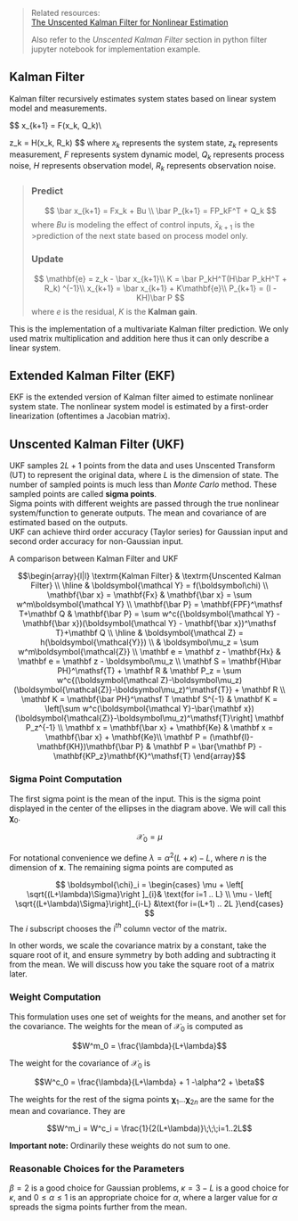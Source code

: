 >Related resources: \
>[The Unscented Kalman Filter for Nonlinear Estimation](../Library/unscented.pdf)
>
>Also refer to the *Unscented Kalman Filter* section in python filter jupyter notebook for implementation example.


## Kalman Filter
Kalman filter recursively estimates system states based on linear system model and measurements.

$$
x_{k+1} = F(x_k, Q_k)\\

z_k = H(x_k, R_k)
$$
where $x_k$ represents the system state, $z_k$ represents measurement, $F$ represents system dynamic model, $Q_k$ represents process noise,
 $H$ represents observation model, $R_k$ represents observation noise.

 >### Predict
 >$$
 >\bar x_{k+1} = Fx_k + Bu \\
 >\bar P_{k+1} = FP_kF^T + Q_k
 >$$
 >where $Bu$ is modeling the effect of control inputs, $\bar x_{k+1}$ is the >prediction of the next state based on process model only.
>
 >### Update
 >$$
 >\mathbf{e} = z_k - \bar x_{k+1}\\
 >K = \bar P_kH^T(H\bar P_kH^T + R_k) ^{-1}\\
 >x_{k+1} = \bar x_{k+1} + K\mathbf{e}\\
 >P_{k+1} = (I - KH)\bar P
 >$$
 >where $e$ is the residual, $K$ is the **Kalman gain**.  
 
 This is the implementation of a multivariate Kalman filter prediction. We only used matrix multiplication and addition here thus it can only describe a linear system.

## Extended Kalman Filter (EKF)

EKF is the extended version of Kalman filter aimed to estimate nonlinear system state. The nonlinear system model is estimated by a first-order linearization (oftentimes a Jacobian matrix).



## Unscented Kalman Filter (UKF)
UKF samples $2L+1$ points from the data and uses Unscented Transform (UT) to represent the original data, where $L$ is the dimension of state.
The number of sampled points is much less than *Monte Carlo* method. These sampled points are called **sigma points**.  
Sigma points with different weights are passed through the true nonlinear system/function to generate outputs. The mean and covariance of are estimated based on the outputs.  
UKF can achieve third order accuracy (Taylor series) for Gaussian input and second order accuracy for non-Gaussian input.  

A comparison between Kalman Filter and UKF

$$\begin{array}{l|l}
\textrm{Kalman Filter} & \textrm{Unscented Kalman Filter} \\
\hline 
& \boldsymbol{\mathcal Y} = f(\boldsymbol\chi) \\
\mathbf{\bar x} = \mathbf{Fx} & 
\mathbf{\bar x} = \sum w^m\boldsymbol{\mathcal Y}  \\
\mathbf{\bar P} = \mathbf{FPF}^\mathsf T+\mathbf Q  & 
\mathbf{\bar P} = \sum w^c({\boldsymbol{\mathcal Y} - \mathbf{\bar x})(\boldsymbol{\mathcal Y} - \mathbf{\bar x})^\mathsf T}+\mathbf Q \\
\hline 
& \boldsymbol{\mathcal Z} =  h(\boldsymbol{\mathcal{Y}}) \\
& \boldsymbol\mu_z = \sum w^m\boldsymbol{\mathcal{Z}} \\
\mathbf e = \mathbf z - \mathbf{Hx} &
\mathbf e = \mathbf z - \boldsymbol\mu_z \\
\mathbf S = \mathbf{H\bar PH}^\mathsf{T} + \mathbf R & 
\mathbf P_z = \sum w^c{(\boldsymbol{\mathcal Z}-\boldsymbol\mu_z)(\boldsymbol{\mathcal{Z}}-\boldsymbol\mu_z)^\mathsf{T}} + \mathbf R \\ 
\mathbf K = \mathbf{\bar PH}^\mathsf T \mathbf S^{-1} &
\mathbf K = \left[\sum w^c(\boldsymbol{\mathcal Y}-\bar{\mathbf x})(\boldsymbol{\mathcal{Z}}-\boldsymbol\mu_z)^\mathsf{T}\right] \mathbf P_z^{-1} \\
\mathbf x = \mathbf{\bar x} + \mathbf{Ke} & \mathbf x = \mathbf{\bar x} + \mathbf{Ke}\\
\mathbf P = (\mathbf{I}-\mathbf{KH})\mathbf{\bar P} & \mathbf P = \bar{\mathbf P} - \mathbf{KP_z}\mathbf{K}^\mathsf{T}
\end{array}$$


### Sigma Point Computation

The first sigma point is the mean of the input. This is the sigma point displayed in the center of the ellipses in the diagram above. We will call this $\boldsymbol{\chi}_0$.

$$ \mathcal{X}_0 = \mu$$

For notational convenience we define $\lambda = \alpha^2(L+\kappa)-L$, where $n$ is the dimension of $\mathbf x$. The remaining sigma points are computed as

$$ 
\boldsymbol{\chi}_i = \begin{cases}
\mu + \left[ \sqrt{(L+\lambda)\Sigma}\right ]_{i}& \text{for i=1 .. L} \\
\mu - \left[ \sqrt{(L+\lambda)\Sigma}\right]_{i-L} &\text{for i=(L+1) .. 2L }\end{cases}
$$
The $i$ subscript chooses the i$^{th}$ column vector of the matrix.

In other words, we scale the covariance matrix by a constant, take the square root of it, and ensure symmetry by both adding and subtracting it from the mean. We will discuss how you take the square root of a matrix later.

### Weight Computation

This formulation uses one set of weights for the means, and another set for the covariance. The weights for the mean of $\mathcal{X}_0$ is computed as

$$W^m_0 = \frac{\lambda}{L+\lambda}$$

The weight for the covariance of $\mathcal{X}_0$ is

$$W^c_0 = \frac{\lambda}{L+\lambda} + 1 -\alpha^2 + \beta$$

The weights for the rest of the sigma points $\boldsymbol{\chi}_1 ... \boldsymbol{\chi}_{2n}$ are the same for the mean and covariance. They are

$$W^m_i = W^c_i = \frac{1}{2(L+\lambda)}\;\;\;i=1..2L$$


**Important note:** Ordinarily these weights do not sum to one.


### Reasonable Choices for the Parameters

$\beta=2$ is a good choice for Gaussian problems, $\kappa=3-L$ is a good choice for $\kappa$, and $0 \le \alpha \le 1$ is an appropriate choice for $\alpha$, where a larger value for $\alpha$ spreads the sigma points further from the mean.